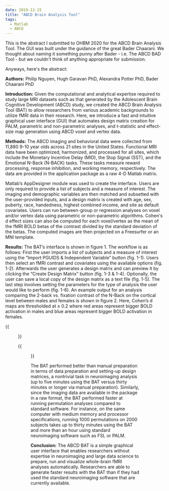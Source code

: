 ```yaml
---
date: 2019-12-15
title: "ABCD Brain Analysis Tool"
tags:
  - Matlab
  - ABCD
---
```


This is the abstract I submitted to OHBM 2020 for the ABCD Brain Analysis Tool. The GUI was built under the guidance of the great Bader Chaarani. We thought about naming it something punny after Bader - i.e. The ABCD BAD Tool - but we couldn't think of anything appropriate for submission.

Anyways, here's the abstract:

**Authors:** Philip Nguyen, Hugh Garavan PhD, Alexandra Potter PhD, Bader Chaarani PhD

**Introduction:**
Given the computational and analytical expertise required to study large MRI datasets such as that generated by the Adolescent Brain Cognitive Development (ABCD) study, we created the ABCD Brain Analysis Tool (BAT) to allow researchers from various academic backgrounds to utilize fMRI data in their research. Here, we introduce a fast and intuitive graphical user interface (GUI) that automates design matrix creation for PALM, parametric and non-parametric analyses, and t-statistic and effect-size map generation using ABCD voxel and vertex data. 

**Methods:**
The ABCD imaging and behavioral data were collected from 11,880 9-10 year olds across 21 sites in the United States. Functional MRI data have been optimized, harmonized, and processed for all sites, which include the Monetary Incentive Delay (MID), the Stop Signal (SST), and the Emotional N-Back (N-BACK) tasks. These tasks measure reward processing, response inhibition, and working memory, respectively. The data are provided in the application package as a raw 4-D Matlab matrix.

Matlab’s AppDesigner module was used to create the interface. Users are only required to provide a list of subjects and a measure of interest. The imaging and demographic variables are then matched and subsetted with the user-provided inputs, and a design matrix is created with age, sex, puberty, race, handedness, highest combined income, and site as default covariates. Users can run between-group or regression analyses on voxel and/or vertex data using parametric or non-parametric algorithms. Cohen's d effect sizes can also be computed for each voxel/vertex as the mean of the fMRI BOLD betas of the contrast divided by the standard deviation of the betas. The computed images are then projected on a Freesurfer or an MNI template.

**Results:**
The BAT’s interface is shown in figure 1. The workflow is as follows: First the user imports a list of subjects and a measure of interest using the “Import PGUIDS & Independent Variable” button (fig. 1-1). Users then select an fMRI contrast and covariates using the available options (fig. 1-2). Afterwards the user generates a design matrix and can preview it by clicking the “Create Design Matrix” button (fig. 1-3 & 1-4). Optionally, the user can save a local copy of the design matrix as a text file (fig. 1-5). The last step involves setting the parameters for the type of analysis the user would like to perform (fig. 1-6). An example output for an analysis comparing the 2-back vs. fixation contrast of the N-Back on the cortical level between males and females is shown in figure 2. Here, Cohen’s d maps are thresholded at ≥ 0.2 where red areas represent bigger BOLD activation in males and blue areas represent bigger BOLD activation in females. 

{{<figure src="fig1.png" caption="Figure 1" width="100%" >}}

{{<figure src="fig2.png" caption="Figure 2" width="100%" >}}

The BAT performed better than manual preparation in terms of data preparation and setting-up design matrices, a nontrivial task in neuroimaging analysis (up to five minutes using the BAT versus thirty minutes or longer via manual preparation). Similarly, since the imaging data are available in the package in a raw format, the BAT performed faster at running permutation analyses compared to standard software. For instance, on the same computer with medium memory and processor specifications, running 1000 permutations on 2000 subjects takes up to thirty minutes using the BAT and more than an hour using standard neuroimaging software such as FSL or PALM. 

**Conclusion:** 
The ABCD BAT is a simple graphical user interface that enables researchers without expertise in neuroimaging and large data science to prepare, run and visualize whole-brain fMRI analyses automatically. Researchers are able to generate faster results with the BAT than if they had used the standard neuroimaging software that are currently available. 